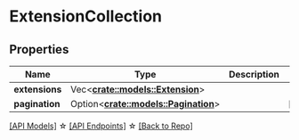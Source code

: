# ExtensionCollection

## Properties

Name | Type | Description | Notes
------------ | ------------- | ------------- | -------------
**extensions** | Vec<**[crate::models::Extension](Extension.md)**> |  | 
**pagination** | Option<[**crate::models::Pagination**](Pagination.md)> |  | [optional]

[[API Models]](./README.md#documentation-for-models) ☆ [[API Endpoints]](./README.md#documentation-for-api-endpoints) ☆ [[Back to Repo]](../README.md)


